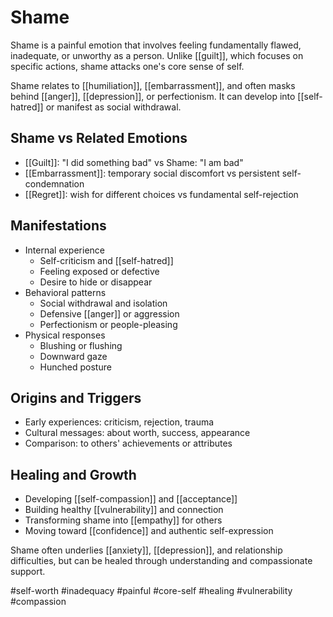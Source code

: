 # Shame

Shame is a painful emotion that involves feeling fundamentally flawed, inadequate, or unworthy as a person. Unlike [[guilt]], which focuses on specific actions, shame attacks one's core sense of self.

Shame relates to [[humiliation]], [[embarrassment]], and often masks behind [[anger]], [[depression]], or perfectionism. It can develop into [[self-hatred]] or manifest as social withdrawal.

## Shame vs Related Emotions

- [[Guilt]]: "I did something bad" vs Shame: "I am bad"
- [[Embarrassment]]: temporary social discomfort vs persistent self-condemnation
- [[Regret]]: wish for different choices vs fundamental self-rejection

## Manifestations

- Internal experience
  - Self-criticism and [[self-hatred]]
  - Feeling exposed or defective
  - Desire to hide or disappear
- Behavioral patterns
  - Social withdrawal and isolation
  - Defensive [[anger]] or aggression
  - Perfectionism or people-pleasing
- Physical responses
  - Blushing or flushing
  - Downward gaze
  - Hunched posture

## Origins and Triggers

- Early experiences: criticism, rejection, trauma
- Cultural messages: about worth, success, appearance
- Comparison: to others' achievements or attributes

## Healing and Growth

- Developing [[self-compassion]] and [[acceptance]]
- Building healthy [[vulnerability]] and connection
- Transforming shame into [[empathy]] for others
- Moving toward [[confidence]] and authentic self-expression

Shame often underlies [[anxiety]], [[depression]], and relationship difficulties, but can be healed through understanding and compassionate support.

#self-worth #inadequacy #painful #core-self #healing #vulnerability #compassion
